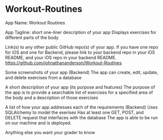 # Workout-Routines

App Name:
    Workout Routines
    
App Tagline: short one-liner description of your app
    Displays exercises for different parts of the body

Link(s) to any other public GitHub repo(s) of your app. If you have one repo for iOS and one for Backend, please link to your backend repo in your iOS README, and your iOS repo in your backend README.
    https://github.com/johnathananderson/Workout-Routines

Some screenshots of your app (Backend)
    The app can create, edit, update, and delete exercises from a database

A short description of your app (its purpose and features)
    The purpose of the app is to provide a searchable list of exercises for a specified area of the body and a description of those exercises

A list of how your app addresses each of the requirements (Backend)
    Uses SQLAlchemy to model the exerises
    Has at least one GET, POST, and DELETE request that interfaces with the database
    The app is able to be run on our machine and is deployed.

Anything else you want your grader to know
